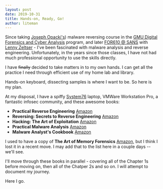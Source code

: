 ```yaml
---
layout: post
date: 2019-10-31
title: Hands-on, Ready, Go!
author: liteman
---
```


Since taking [Joseph Opacki's](https://www.linkedin.com/in/josephopacki/)) malware reversing course in the [GMU Digital Forensics and Cyber Analysis](https://volgenau.gmu.edu/program/view/20560) program, and later [FOR610 @ SANS](https://www.sans.org/course/reverse-engineering-malware-malware-analysis-tools-techniques) with [Lenny Zeltser](https://twitter.com/lennyzeltser)  - I've been fascinated with malware analysis and reverse engineering. Unfortunately, in the years since those classes, I have not had much professional opportunity to use the skills directly.  

I have ~~finally~~ decided to take matters in to my own hands. I can get all the practice I need through efficient use of my home lab and library.

Hands-on keyboard, dissecting samples is where I want to be. So here is my plan.  
<!--excerpt-->  

At my disposal, I have a spiffy [System76](https://system76.com/laptops/oryx) laptop, VMWare Workstation Pro, a fantastic infosec community, and these awesome books:

- **Practical Reverse Engineering** [Amazon](https://www.amazon.com/Practical-Reverse-Engineering-Reversing-Obfuscation/dp/1118787315/ref=sr_1_1?keywords=9781118787311&qid=1572397110&sr=8-1)
- **Reversing: Secrets to Reverse Engineering** [Amazon](https://www.amazon.com/Reversing-Secrets-Engineering-Eldad-Eilam/dp/0764574817/ref=sr_1_1?keywords=9780764574818&qid=1572397285&sr=8-1)
- **Hacking: The Art of Exploitation** [Amazon](https://www.amazon.com/Hacking-Art-Exploitation-Jon-Erickson/dp/1593271441/ref=sr_1_1?keywords=9781593271442&qid=1572397337&sr=8-1)
- **Practical Malware Analysis** [Amazon](https://www.amazon.com/Practical-Malware-Analysis-Hands-Dissecting/dp/1593272901/ref=sr_1_1?keywords=9781593272906&qid=1572397386&sr=8-1)
- **Malware Analyst's Cookbook** [Amazon](https://www.amazon.com/Malware-Analysts-Cookbook-DVD-Techniques/dp/0470613033/ref=sr_1_1?keywords=9780470613030&qid=1572397426&sr=8-1)

I used to have a copy of **The Art of Memory Forensics** [Amazon](https://www.amazon.com/Art-Memory-Forensics-Detecting-Malware/dp/1118825098/ref=sr_1_3?keywords=Memory+forensics&qid=1572578935&sr=8-3), but I think I lost it in a recent move. I may add that to the list here in a couple days -- we'll see.

I'll move through these books in parallel - covering all of the Chapter 1s before moving on, then all of the Chatper 2s and so on. I will attempt to document my journey.  

Here I go.  
